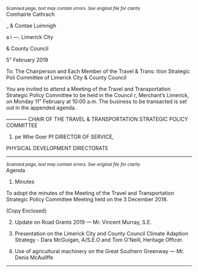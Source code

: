 *<small>Scanned page, text may contain errors. See original file for clarity</small>*  
Comhairle Cathrach

_ & Contae Luimnigh

a i
—. Limerick City

& County Council

5" February 2019

To: The Chairperson and Each Member of the Travel & Trans: ition Strategic Poli
Committee of Limerick City & County Council

You are invited to attend a Meeting of the Travel and Transportation Strategic Policy
Committee to be held in the Council r, Merchant’s Limerick, on Monday 11"
February at 10:00 a.m. The business to be transacted is set out in the appended agenda.

————
CHAIR OF THE TRAVEL & TRANSPORTATION STRATEGIC POLICY COMMITTEE

1) pe Whe Goer
Pf DIRECTOR OF SERVICE,

PHYSICAL DEVELOPMENT DIRECTORATE


---
*<small>Scanned page, text may contain errors. See original file for clarity</small>*  
Agenda

1. Minutes

To adopt the minutes of the Meeting of the Travel and Transportation Strategic Policy
Committee Meeting held on the 3 December 2018.

(Copy Enclosed)

2. Update on Road Grants 2019 — Mr. Vincent Murray, S.E.

3. Presentation on the Limerick City and County Council Climate Adaption Strategy -
Dara McGuigan, A/S.E.O and Tom O'Neill, Heritage Officer.

4. Use of agricultural machinery on the Great Southern Greenway — Mr. Denis
McAuliffe

---
